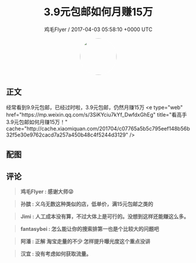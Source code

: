 <h1 align="center">3.9元包邮如何月赚15万</h1>
<p align="center">
    <a>鸡毛Flyer / 2017-04-03 05:58:10 &#43;0000 UTC</a>
</p>

<div align="center">
    <img src="https://images.zsxq.com/FsrCWxs4ELtqUNvUYdFa9oCOcOxX?e=1590940799&amp;token=kIxbL07-8jAj8w1n4s9zv64FuZZNEATmlU_Vm6zD:u7MNZ-qJU4lA5et9MRN83fIVsZU=" width="100" height="100" style="border:1px solid;border-radius:50%; color:#ffffff"/>
</div>

## 正文

<div>
经常看到9.9元包邮，已经过时啦，3.9元包邮，仍然月赚15万
&lt;e type=&#34;web&#34; href=&#34;https://mp.weixin.qq.com/s/3SiKYciu7kYf_DwfdxGhEg&#34; title=&#34;看高手3.9元包邮如何月赚15万！&#34; cache=&#34;http://cache.xiaomiquan.com/201704/c07765a5b5c795eef148b56b32f5e30e9762cacd7a257a450b48c4f5244d3129&#34; /&gt;
</div>

## 配图
<div class="image" align="center">

</div>

## 评论

<div align="left">
<div>

<blockquote >
<span> <strong>鸡毛Flyer : 感谢大师😜 </strong></span>
</blockquote>

<blockquote >
<span> <strong>孙膑 : 义乌无数这种类似的店，低单价，满15元包邮之类的 </strong></span>
</blockquote>

<blockquote >
<span> <strong>Jimi : 人工成本没有算，不过大体上是可行的。没想到这样还能赚这么多。 </strong></span>
</blockquote>

<blockquote >
<span> <strong>fantasybei : 怎么能让你的搜索排第一也是个比较大的问题吧 </strong></span>
</blockquote>

<blockquote >
<span> <strong>阿潘 : 正解 淘宝走量的不少 怎样提升曝光度这个重点没讲 </strong></span>
</blockquote>

<blockquote >
<span> <strong>汉宜 : 没有考虑如何获取流量。 </strong></span>
</blockquote>

</div>
</div>
